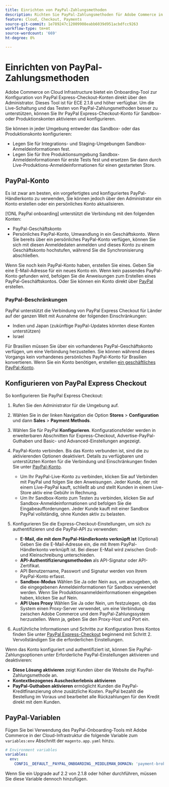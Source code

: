```yaml
---
title: Einrichten von PayPal-Zahlungsmethoden
description: Richten Sie PayPal-Zahlungsmethoden für Adobe Commerce in der Cloud-Infrastruktur ein.
feature: Cloud, Checkout, Payments
source-git-commit: 1e789247c12009908eabb6039d951acbdfcc9263
workflow-type: tm+mt
source-wordcount: '669'
ht-degree: 0%

---
```


# Einrichten von PayPal-Zahlungsmethoden

Adobe Commerce on Cloud Infrastructure bietet ein Onboarding-Tool zur Konfiguration von PayPal Express-Checkout-Konten direkt über den Administrator. Dieses Tool ist für ECE 2.1.8 und höher verfügbar. Um die Live-Schaltung und das Testen von PayPal-Zahlungsmethoden besser zu unterstützen, können Sie Ihr PayPal Express-Checkout-Konto für Sandbox- oder Produktionskonten aktivieren und konfigurieren.

Sie können in jeder Umgebung entweder das Sandbox- oder das Produktionskonto konfigurieren:

* Legen Sie für Integrations- und Staging-Umgebungen Sandbox-Anmeldeinformationen fest.
* Legen Sie für Ihre Produktionsumgebung Sandbox-Anmeldeinformationen für erste Tests fest und ersetzen Sie dann durch Live-Produktions-Anmeldeinformationen für einen gestarteten Store.

## PayPal-Konto

Es ist zwar am besten, ein vorgefertigtes und konfiguriertes PayPal-Händlerkonto zu verwenden, Sie können jedoch über den Administrator ein Konto erstellen oder ein persönliches Konto aktualisieren.

[!DNL PayPal onboarding] unterstützt die Verbindung mit den folgenden Konten:

* PayPal-Geschäftskonto
* Persönliches PayPal-Konto, Umwandlung in ein Geschäftskonto. Wenn Sie bereits über ein persönliches PayPal-Konto verfügen, können Sie sich mit diesen Anmeldedaten anmelden und dieses Konto zu einem Geschäftskonto hochstufen, während Sie die Synchronisierung abschließen.

Wenn Sie noch kein PayPal-Konto haben, erstellen Sie eines. Geben Sie eine E-Mail-Adresse für ein neues Konto ein. Wenn kein passendes PayPal-Konto gefunden wird, befolgen Sie die Anweisungen zum Erstellen eines PayPal-Geschäftskontos. Oder Sie können ein Konto direkt über [PayPal](https://www.paypal.com/us/webapps/mpp/account-selection) erstellen.

### PayPal-Beschränkungen

PayPal unterstützt die Verbindung von PayPal Express Checkout für Länder auf der ganzen Welt mit Ausnahme der folgenden Einschränkungen:

* Indien und Japan (zukünftige PayPal-Updates könnten diese Konten unterstützen)
* Israel

Für Brasilien müssen Sie über ein vorhandenes PayPal-Geschäftskonto verfügen, um eine Verbindung herzustellen. Sie können während dieses Vorgangs kein vorhandenes persönliches PayPal-Konto für Brasilien konvertieren. Wenn Sie ein Konto benötigen, erstellen [ein geschäftliches PayPal-Konto](https://www.paypal.com/us/webapps/mpp/account-selection).

## Konfigurieren von PayPal Express Checkout

So konfigurieren Sie PayPal Express Checkout:

1. Rufen Sie den Administrator für die Umgebung auf.
1. Wählen Sie in der linken Navigation die Option **Stores** > **Configuration** und dann **Sales** > **Payment Methods**.
1. Wählen Sie für PayPal **Konfigurieren**. Konfigurationsfelder werden in erweiterbaren Abschnitten für Express-Checkout, Advertise-PayPal-Guthaben und Basic- und Advanced-Einstellungen angezeigt.
1. PayPal-Konto verbinden. Bis das Konto verbunden ist, sind die zu aktivierenden Optionen deaktiviert. Details zu verfügbaren und unterstützten Konten für die Verbindung und Einschränkungen finden Sie unter [PayPal-Konto](#paypal-account).

   * Um Ihr PayPal-Live-Konto zu verbinden, klicken Sie auf Verbinden mit PayPal und folgen Sie den Anweisungen. Jeder Kunde, der mit einem Live-PayPal kauft, schließt ab und stellt Kunden in einem Live-Store aktiv eine Gebühr in Rechnung.
   * Um Ihr Sandbox-Konto zum Testen zu verbinden, klicken Sie auf Sandbox-Anmeldeinformationen und befolgen Sie die Eingabeaufforderungen. Jeder Kunde kauft mit einer Sandbox PayPal vollständig, ohne Kunden aktiv zu belasten.

1. Konfigurieren Sie die Express-Checkout-Einstellungen, um sich zu authentifizieren und die PayPal-API zu verwenden:

   * **E-Mail, die mit dem PayPal-Händlerkonto verknüpft ist** (Optional) Geben Sie die E-Mail-Adresse ein, die mit Ihrem PayPal-Händlerkonto verknüpft ist. Bei dieser E-Mail wird zwischen Groß- und Kleinschreibung unterschieden.
   * **API-Authentifizierungsmethoden** als API-Signatur oder API-Zertifikat.
   * API Benutzername, Passwort und Signatur werden von Ihrem PayPal-Konto erfasst.
   * **Sandbox-Modus** Wählen Sie Ja oder Nein aus, um anzugeben, ob die eingegebenen Anmeldeinformationen für Sandbox verwendet werden. Wenn Sie Produktionsanmeldeinformationen eingegeben haben, klicken Sie auf Nein.
   * **API Uses Proxy** Wählen Sie Ja oder Nein, um festzulegen, ob das System einen Proxy-Server verwendet, um eine Verbindung zwischen Adobe Commerce und dem PayPal-Zahlungssystem herzustellen. Wenn ja, geben Sie den Proxy-Host und Port ein.

1. Ausführliche Informationen und Schritte zur Konfiguration Ihres Kontos finden Sie unter [PayPal Express-Checkout](https://experienceleague.adobe.com/en/docs/commerce-admin/stores-sales/payments/paypal/paypal-express-checkout) beginnend mit Schritt 2. Vervollständigen Sie die erforderlichen Einstellungen.

Wenn das Konto konfiguriert und authentifiziert ist, können Sie PayPal-Zahlungsoptionen unter Erforderliche PayPal-Einstellungen aktivieren und deaktivieren:

* **Diese Lösung aktivieren** zeigt Kunden über die Website die PayPal-Zahlungsmethode an.
* **Kontextbezogenes Auscheckerlebnis aktivieren**
* **PayPal-Guthaben aktivieren** ermöglicht Kunden die PayPal-Kreditfinanzierung ohne zusätzliche Kosten. PayPal bezahlt die Bestellung im Voraus und bearbeitet alle Rückzahlungen für den Kredit direkt mit dem Kunden.

## PayPal-Variablen

Fügen Sie bei Verwendung des PayPal-Onboarding-Tools mit Adobe Commerce in der Cloud-Infrastruktur die folgende Variable zum `variables:env` Abschnitt der `magento.app.yaml` hinzu.

```yaml
# Environment variables
variables:
  env:
    CONFIG__DEFAULT__PAYPAL_ONBOARDING__MIDDLEMAN_DOMAIN: 'payment-broker.magento.com'
```

Wenn Sie ein Upgrade auf 2.2 von 2.1.8 oder höher durchführen, müssen Sie diese Variable dennoch hinzufügen.
